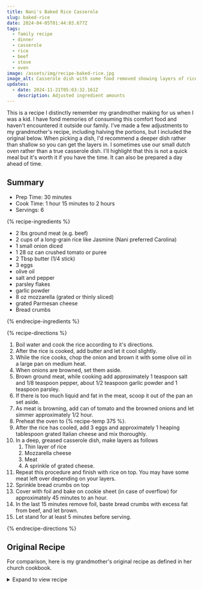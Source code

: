 ```yaml
---
title: Nani's Baked Rice Casserole
slug: baked-rice
date: 2024-04-05T01:44:03.677Z
tags:
  - family recipe
  - dinner
  - casserole
  - rice
  - beef
  - stove
  - oven
image: /assets/img/recipe-baked-rice.jpg
image_alt: Casserole dish with some food removed showing layers of rice and ground beef topped with breadcrumbs.
updates:
  - date: 2024-11-21T05:03:32.161Z
    description: Adjusted ingredient amounts
---
```


This is a recipe I distinctly remember my grandmother making for us when I was a kid.
I have fond memories of consuming this comfort food and haven't encountered it outside our family.
I've made a few adjustments to my grandmother's recipe, including halving the portions, but I included the original below.
When picking a dish, I'd recommend a deeper dish rather than shallow so you can get the layers in.
I sometimes use our small dutch oven rather than a true casserole dish.
I'll highlight that this is not a quick meal but it's worth it if you have the time.
It can also be prepared a day ahead of time.

## Summary

- Prep Time: 30 minutes
- Cook Time: 1 hour 15 minutes to 2 hours
- Servings: 6

{% recipe-ingredients %}

- 2 lbs ground meat (e.g. beef)
- 2 cups of a long-grain rice like Jasmine (Nani preferred Carolina)
- 1 small onion diced
- 1 28 oz can crushed tomato or puree
- 2 Tbsp butter (1/4 stick)
- 3 eggs
- olive oil
- salt and pepper
- parsley flakes
- garlic powder
- 8 oz mozzarella (grated or thinly sliced)
- grated Parmesan cheese
- Bread crumbs

{% endrecipe-ingredients %}

{% recipe-directions %}

1. Boil water and cook the rice according to it's directions.
1. After the rice is cooked, add butter and let it cool slightly.
1. While the rice cooks, chop the onion and brown it with some olive oil in a large pan on medium heat.
1. When onions are browned, set them aside.
1. Brown ground meat, while cooking add approximately 1 teaspoon salt and 1/8 teaspoon pepper, about 1/2 teaspoon garlic powder and 1 teaspoon parsley.
1. If there is too much liquid and fat in the meat, scoop it out of the pan an set aside.
1. As meat is browning, add can of tomato and the browned onions and let simmer approximately 1/2 hour.
1. Preheat the oven to {% recipe-temp 375 %}.
1. After the rice has cooled, add 3 eggs and approximately 1 heaping tablespoon grated Italian cheese and mix thoroughly.
1. In a deep, greased casserole dish, make layers as follows
   1. Thin layer of rice
   1. Mozzarella cheese
   1. Meat
   1. A sprinkle of grated cheese.
1. Repeat this procedure and finish with rice on top. You may have some meat left over depending on your layers.
1. Sprinkle bread crumbs on top
1. Cover with foil and bake on cookie sheet (in case of overflow) for approximately 45 minutes to an hour.
1. In the last 15 minutes remove foil, baste bread crumbs with excess fat from beef, and let brown.
1. Let stand for at least 5 minutes before serving.

{% endrecipe-directions %}

## Original Recipe

For comparison, here is my grandmother's original recipe as defined in her church cookbook.

<details>
<summary>Expand to view recipe</summary>
<blockquote>
{% markdownify %}
### Baked Rice Casserole from Rose Marie Ciccarello

- 4 lbs. ground meat (e.g. beef)
- 3 C. rice (prefer carolina)
- 1 lg. onion
- 1 can tomato puree or crushed
- oil
- 6 eggs
- 1/2 stick margarine
- 1 lg. mozzarella
- salt and pepper
- parsley flakes
- garlic powder
- Italian grated cheese (e.g. Parmesan)
- bread crumbs

Boil rice and let cool slightly, after adding 1/2 stick of margarine.
In meantime, chop onion and brown it in small amount of oil (approximately 1/4 cup).
When browned, remove from frypan until later.
Brown ground meat, while cooking add ½ teaspoon salt and 1/8 teaspoon pepper, about 1/8 teaspoon garlic powder and 1 teaspoon parsley.
As meat is browning, add 3/4 can of tomato puree or crushed and the browned onions and let cook approximately 1/2 hour.
Finish preparing rice. Add to cooked rice (after slightly cooled), 6 eggs and approximately 1 heaping tablespoon grated Italian cheese and mix thoroughly.
In a deep casserole or Corning Dish (greased thoroughly) make layers as follows: 1 thin layer of rice, then 1 layer of sliced thin or grated mozzarella, 1 layer of meat, sprinkle with grated cheese.
Repeat this procedure and finish with rice on top.
Sprinkle bread crumbs on top (near end of cooking baste bread crumbs with excess fat that comes on top).
Cover with foil and place on cookie sheet.
Cook approximately 3/4 to 1 hour at 375°F.
Last 15 minutes remove foil and brown.
Let stand for at least 5 minutes before serving.
It's important to place on cookie sheet in case of spill over.
Can be prepared a day ahead.
Serves 6 to 8.
{% endmarkdownify %}

</blockquote>
</details>
